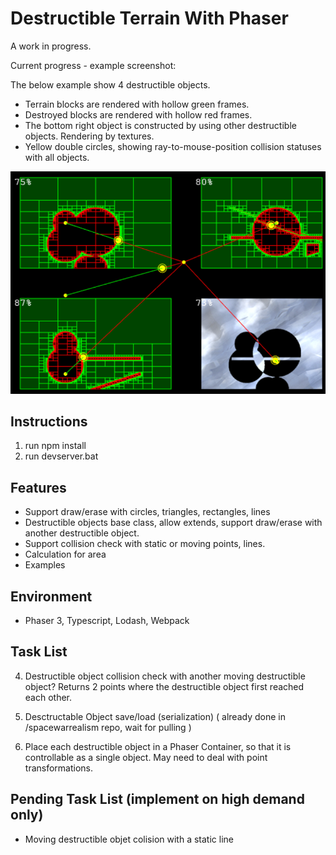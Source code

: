 # Destructible Terrain With Phaser

A work in progress.

Current progress - example screenshot:

The below example show 4 destructible objects.
* Terrain blocks are rendered with hollow green frames.
* Destroyed blocks are rendered with hollow red frames.
* The bottom right object is constructed by using other destructible objects. Rendering by textures.
* Yellow double circles, showing ray-to-mouse-position collision statuses with all objects.

![Example](/assets/spec/2019-04-22.18-10-27.png "Example")

## Instructions
1. run npm install
2. run devserver.bat

## Features
* Support draw/erase with circles, triangles, rectangles, lines
* Destructible objects base class, allow extends, support draw/erase with another destructible object.
* Support collision check with static or moving points, lines.
* Calculation for area
* Examples

## Environment
* Phaser 3, Typescript, Lodash, Webpack

## Task List

4. Destructible object collision check with another moving destructible object? Returns 2 points where the destructible object first reached each other.

6. Desctructable Object save/load (serialization) ( already done in /spacewarrealism repo, wait for pulling )
 
7. Place each destructible object in a Phaser Container, so that it is controllable as a single object. May need to deal with point transformations.

## Pending Task List (implement on high demand only)
* Moving destructible objet colision with a static line
